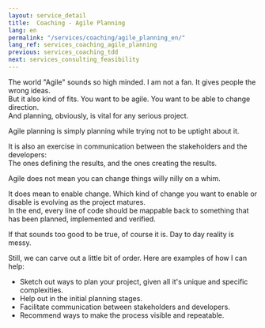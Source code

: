 ```yaml
---
layout: service_detail
title:  Coaching - Agile Planning
lang: en
permalink: "/services/coaching/agile_planning_en/"
lang_ref: services_coaching_agile_planning
previous: services_coaching_tdd
next: services_consulting_feasibility
---
```

The world "Agile" sounds so high minded. I am not a fan. It gives people the wrong ideas.  
But it also kind of fits. You want to be agile. You want to be able to change direction.  
And planning, obviously, is vital for any serious project.

Agile planning is simply planning while trying not to be uptight about it.

It is also an exercise in communication between the stakeholders and the developers:  
The ones defining the results, and the ones creating the results.

Agile does not mean you can change things willy nilly on a whim.

It does mean to enable change. Which kind of change you want to enable or disable is evolving as the project matures.  
In the end, every line of code should be mappable back to something that has been planned, implemented and verified.

If that sounds too good to be true, of course it is. Day to day reality is messy.  

Still, we can carve out a little bit of order. Here are examples of how I can help:

- Sketch out ways to plan your project, given all it's unique and specific complexities.
- Help out in the initial planning stages.
- Facilitate communication between stakeholders and developers.
- Recommend ways to make the process visible and repeatable.
